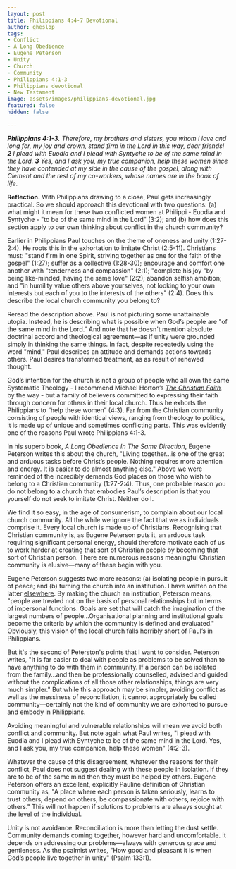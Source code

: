 ```yaml
---
layout: post
title: Philippians 4:4-7 Devotional
author: gheslop
tags:
- Conflict
- A Long Obedience
- Eugene Peterson
- Unity
- Church
- Community
- Philippians 4:1-3
- Philippians devotional
- New Testament
image: assets/images/philippians-devotional.jpg
featured: false
hidden: false

---
```

**_Philippians 4:1-3._** _Therefore, my brothers and sisters, you whom I love and long for, my joy and crown, stand firm in the Lord in this way, dear friends! **2** I plead with Euodia and I plead with Syntyche to be of the same mind in the Lord. **3** Yes, and I ask you, my true companion, help these women since they have contended at my side in the cause of the gospel, along with Clement and the rest of my co-workers, whose names are in the book of life._

**Reflection.** With Philippians drawing to a close, Paul gets increasingly practical. So we should approach this devotional with two questions: (a) what might it mean for these two conflicted women at Philippi - Euodia and Syntyche - "to be of the same mind in the Lord" (3:2); and (b) how does this section apply to our own thinking about conflict in the church community?

Earlier in Philippians Paul touches on the theme of oneness and unity (1:27-2:4). He roots this in the exhortation to imitate Christ (2:5-11). Christians must: "stand firm in one Spirit, striving together as one for the faith of the gospel" (1:27); suffer as a collective (1:28-30); encourage and comfort one another with "tenderness and compassion" (2:1); "complete his joy "by being like-minded, having the same love" (2:2); abandon selfish ambition; and "in humility value others above yourselves, not looking to your own interests but each of you to the interests of the others" (2:4). Does this describe the local church community you belong to?

Reread the description above. Paul is not picturing some unattainable utopia. Instead, he is describing what is possible when God’s people are "of the same mind in the Lord." And note that he doesn't mention absolute doctrinal accord and theological agreement—as if unity were grounded simply in thinking the same things. In fact, despite repeatedly using the word "mind," Paul describes an attitude and demands actions towards others. Paul desires transformed treatment, as as result of renewed thought.

God’s intention for the church is not a group of people who all own the same Systematic Theology - I recommend Michael Horton’s [_The Christian Faith_](https://www.amazon.com/Christian-Faith-Systematic-Theology-Pilgrims/dp/0310286042 "Michael Horton - The Christian Faith")_,_ by the way _-_ but a family of believers committed to expressing their faith through concern for others in their local church. Thus he exhorts the Philippians to “help these women” (4:3). Far from the Christian community consisting of people with identical views, ranging from theology to politics, it is made up of unique and sometimes conflicting parts. This was evidently one of the reasons Paul wrote Philippians 4:1-3.

In his superb book, _A Long Obedience In The Same Direction_, Eugene Peterson writes this about the church, "Living together...is one of the great and arduous tasks before Christ’s people. Nothing requires more attention and energy. It is easier to do almost anything else." Above we were reminded of the incredibly demands God places on those who wish to belong to a Christian community (1:27-2:4). Thus, one probable reason you do not belong to a church that embodies Paul’s description is that you yourself do not seek to imitate Christ. Neither do I.

We find it so easy, in the age of consumerism, to complain about our local church community. All the while we ignore the fact that we as individuals comprise it. Every local church is made up of Christians. Recognising that Christian community is, as Eugene Peterson puts it, an arduous task requiring significant personal energy, should therefore motivate each of us to work harder at creating that sort of Christian people by becoming that sort of Christian person. There are numerous reasons meaningful Christian community is elusive—many of these begin with you.

Eugene Peterson suggests two more reasons: (a) isolating people in pursuit of peace; and (b) turning the church into an institution. I have written on the latter [elsewhere](https://rekindle.co.za/content/some-misgivings-about-andrew-heards-lifeboat-analogy/ "The Church Is Not A Lifeboat"). By making the church an institution, Peterson means, "people are treated not on the basis of personal relationships but in terms of impersonal functions. Goals are set that will catch the imagination of the largest numbers of people…Organisational planning and institutional goals become the criteria by which the community is defined and evaluated." Obviously, this vision of the local church falls horribly short of Paul’s in Philippians.

But it's the second of Peterston's points that I want to consider. Peterson writes, "It is far easier to deal with people as problems to be solved than to have anything to do with them in community. If a person can be isolated from the family…and then be professionally counselled, advised and guided without the complications of all those other relationships, things are very much simpler." But while this approach may be simpler, avoiding conflict as well as the messiness of reconciliation, it cannot appropriately be called community—certainly not the kind of community we are exhorted to pursue and embody in Philippians.

Avoiding meaningful and vulnerable relationships will mean we avoid both conflict and community. But note again what Paul writes, "I plead with Euodia and I plead with Syntyche to be of the same mind in the Lord. Yes, and I ask you, my true companion, help these women" (4:2-3).

Whatever the cause of this disagreement, whatever the reasons for their conflict, Paul does not suggest dealing with these people in isolation. If they are to be of the same mind then they must be helped by others. Eugene Peterson offers an excellent, explicitly Pauline definition of Christian community as, "A place where each person is taken seriously, learns to trust others, depend on others, be compassionate with others, rejoice with others." This will not happen if solutions to problems are always sought at the level of the individual.

Unity is not avoidance. Reconciliation is more than letting the dust settle. Community demands coming together, however hard and uncomfortable. It depends on addressing our problems—always with generous grace and gentleness. As the psalmist writes, "How good and pleasant it is when God’s people live together in unity" (Psalm 133:1).